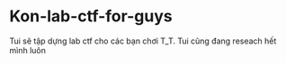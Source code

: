 # Kon-lab-ctf-for-guys
Tui sẽ tập dựng lab ctf cho các bạn chơi T_T. Tui cũng đang reseach hết mình luôn
